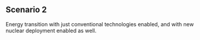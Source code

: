 ## Scenario 2

Energy transition with just conventional technologies enabled, and with new nuclear deployment enabled as well. 


